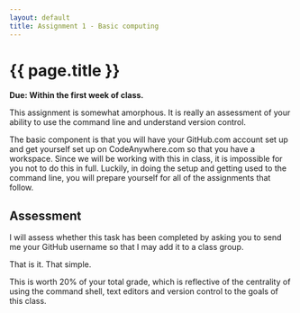 ```yaml
---
layout: default
title: Assignment 1 - Basic computing
---
```


# {{ page.title }}

**Due: Within the first week of class.** 

This assignment is somewhat amorphous. 
It is really an assessment of your ability to use the command line and understand version control. 

The basic component is that you will have your GitHub.com account set up and get yourself set up on CodeAnywhere.com so that you have a workspace. 
Since we will be working with this in class, it is impossible for you not to do this in full. 
Luckily, in doing the setup and getting used to the command line, you will prepare yourself for all of the assignments that follow. 

## Assessment

I will assess whether this task has been completed by asking you to send me your GitHub username so that I may add it to a class group. 

That is it.
That simple. 

This is worth 20% of your total grade, which is reflective of the centrality of using the command shell, text editors and version control to the goals of this class. 